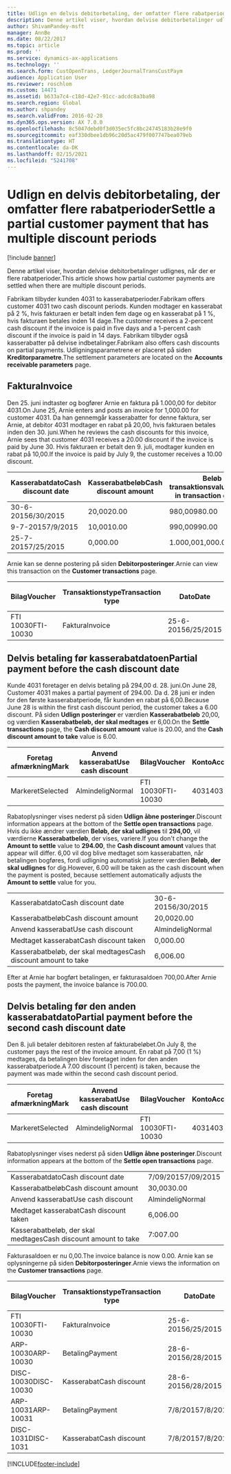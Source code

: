 ```yaml
---
title: Udlign en delvis debitorbetaling, der omfatter flere rabatperioder
description: Denne artikel viser, hvordan delvise debitorbetalinger udlignes, når der er flere rabatperioder.
author: ShivamPandey-msft
manager: AnnBe
ms.date: 08/22/2017
ms.topic: article
ms.prod: ''
ms.service: dynamics-ax-applications
ms.technology: ''
ms.search.form: CustOpenTrans, LedgerJournalTransCustPaym
audience: Application User
ms.reviewer: roschlom
ms.custom: 14471
ms.assetid: b633a7c4-c18d-42e7-91cc-adcdc8a3ba98
ms.search.region: Global
ms.author: shpandey
ms.search.validFrom: 2016-02-28
ms.dyn365.ops.version: AX 7.0.0
ms.openlocfilehash: 8c5047debd0f3d035ec5fc8bc24745183b28e9f0
ms.sourcegitcommit: eaf330dbee1db96c20d5ac479f007747bea079eb
ms.translationtype: HT
ms.contentlocale: da-DK
ms.lasthandoff: 02/15/2021
ms.locfileid: "5241708"
---
```

# <a name="settle-a-partial-customer-payment-that-has-multiple-discount-periods"></a><span data-ttu-id="7e31e-103">Udlign en delvis debitorbetaling, der omfatter flere rabatperioder</span><span class="sxs-lookup"><span data-stu-id="7e31e-103">Settle a partial customer payment that has multiple discount periods</span></span>

[!include [banner](../includes/banner.md)]

<span data-ttu-id="7e31e-104">Denne artikel viser, hvordan delvise debitorbetalinger udlignes, når der er flere rabatperioder.</span><span class="sxs-lookup"><span data-stu-id="7e31e-104">This article shows how partial customer payments are settled when there are multiple discount periods.</span></span>

<span data-ttu-id="7e31e-105">Fabrikam tilbyder kunden 4031 to kasserabatperioder.</span><span class="sxs-lookup"><span data-stu-id="7e31e-105">Fabrikam offers customer 4031 two cash discount periods.</span></span> <span data-ttu-id="7e31e-106">Kunden modtager en kasserabat på 2 %, hvis fakturaen er betalt inden fem dage og en kasserabat på 1 %, hvis fakturaen betales inden 14 dage.</span><span class="sxs-lookup"><span data-stu-id="7e31e-106">The customer receives a 2-percent cash discount if the invoice is paid in five days and a 1-percent cash discount if the invoice is paid in 14 days.</span></span> <span data-ttu-id="7e31e-107">Fabrikam tilbyder også kasserabatter på delvise indbetalinger.</span><span class="sxs-lookup"><span data-stu-id="7e31e-107">Fabrikam also offers cash discounts on partial payments.</span></span> <span data-ttu-id="7e31e-108">Udligningsparametrene er placeret på siden **Kreditorparametre**.</span><span class="sxs-lookup"><span data-stu-id="7e31e-108">The settlement parameters are located on the **Accounts receivable parameters** page.</span></span>

## <a name="invoice"></a><span data-ttu-id="7e31e-109">Faktura</span><span class="sxs-lookup"><span data-stu-id="7e31e-109">Invoice</span></span>
<span data-ttu-id="7e31e-110">Den 25. juni indtaster og bogfører Arnie en faktura på 1.000,00 for debitor 4031.</span><span class="sxs-lookup"><span data-stu-id="7e31e-110">On June 25, Arnie enters and posts an invoice for 1,000.00 for customer 4031.</span></span> <span data-ttu-id="7e31e-111">Da han gennemgår kasserabatter for denne faktura, ser Arnie, at debitor 4031 modtager en rabat på 20,00, hvis fakturaen betales inden den 30. juni.</span><span class="sxs-lookup"><span data-stu-id="7e31e-111">When he reviews the cash discounts for this invoice, Arnie sees that customer 4031 receives a 20.00 discount if the invoice is paid by June 30.</span></span> <span data-ttu-id="7e31e-112">Hvis fakturaen er betalt den 9. juli, modtager kunden en rabat på 10,00.</span><span class="sxs-lookup"><span data-stu-id="7e31e-112">If the invoice is paid by July 9, the customer receives a 10.00 discount.</span></span>

| <span data-ttu-id="7e31e-113">Kasserabatdato</span><span class="sxs-lookup"><span data-stu-id="7e31e-113">Cash discount date</span></span> | <span data-ttu-id="7e31e-114">Kasserabatbeløb</span><span class="sxs-lookup"><span data-stu-id="7e31e-114">Cash discount amount</span></span> | <span data-ttu-id="7e31e-115">Beløb i transaktionsvaluta</span><span class="sxs-lookup"><span data-stu-id="7e31e-115">Amount in transaction currency</span></span> |
|--------------------|----------------------|--------------------------------|
| <span data-ttu-id="7e31e-116">30-6-2015</span><span class="sxs-lookup"><span data-stu-id="7e31e-116">6/30/2015</span></span>          | <span data-ttu-id="7e31e-117">20,00</span><span class="sxs-lookup"><span data-stu-id="7e31e-117">20.00</span></span>                | <span data-ttu-id="7e31e-118">980,00</span><span class="sxs-lookup"><span data-stu-id="7e31e-118">980.00</span></span>                         |
| <span data-ttu-id="7e31e-119">9-7-2015</span><span class="sxs-lookup"><span data-stu-id="7e31e-119">7/9/2015</span></span>           | <span data-ttu-id="7e31e-120">10,00</span><span class="sxs-lookup"><span data-stu-id="7e31e-120">10.00</span></span>                | <span data-ttu-id="7e31e-121">990,00</span><span class="sxs-lookup"><span data-stu-id="7e31e-121">990.00</span></span>                         |
| <span data-ttu-id="7e31e-122">25-7-2015</span><span class="sxs-lookup"><span data-stu-id="7e31e-122">7/25/2015</span></span>          | <span data-ttu-id="7e31e-123">0,00</span><span class="sxs-lookup"><span data-stu-id="7e31e-123">0.00</span></span>                 | <span data-ttu-id="7e31e-124">1.000,00</span><span class="sxs-lookup"><span data-stu-id="7e31e-124">1,000.00</span></span>                       |

<span data-ttu-id="7e31e-125">Arnie kan se denne postering på siden **Debitorposteringer**.</span><span class="sxs-lookup"><span data-stu-id="7e31e-125">Arnie can view this transaction on the **Customer transactions** page.</span></span>

| <span data-ttu-id="7e31e-126">Bilag</span><span class="sxs-lookup"><span data-stu-id="7e31e-126">Voucher</span></span>   | <span data-ttu-id="7e31e-127">Transaktionstype</span><span class="sxs-lookup"><span data-stu-id="7e31e-127">Transaction type</span></span> | <span data-ttu-id="7e31e-128">Dato</span><span class="sxs-lookup"><span data-stu-id="7e31e-128">Date</span></span>      | <span data-ttu-id="7e31e-129">Faktura</span><span class="sxs-lookup"><span data-stu-id="7e31e-129">Invoice</span></span> | <span data-ttu-id="7e31e-130">Beløb i transaktionsvalutadebet</span><span class="sxs-lookup"><span data-stu-id="7e31e-130">Amount in transaction currency debit</span></span> | <span data-ttu-id="7e31e-131">Beløb i transaktionsvalutakredit</span><span class="sxs-lookup"><span data-stu-id="7e31e-131">Amount in transaction currency credit</span></span> | <span data-ttu-id="7e31e-132">Saldo</span><span class="sxs-lookup"><span data-stu-id="7e31e-132">Balance</span></span>  | <span data-ttu-id="7e31e-133">Valuta</span><span class="sxs-lookup"><span data-stu-id="7e31e-133">Currency</span></span> |
|-----------|------------------|-----------|---------|--------------------------------------|---------------------------------------|----------|----------|
| <span data-ttu-id="7e31e-134">FTI 10030</span><span class="sxs-lookup"><span data-stu-id="7e31e-134">FTI-10030</span></span> | <span data-ttu-id="7e31e-135">Faktura</span><span class="sxs-lookup"><span data-stu-id="7e31e-135">Invoice</span></span>          | <span data-ttu-id="7e31e-136">25-6-2015</span><span class="sxs-lookup"><span data-stu-id="7e31e-136">6/25/2015</span></span> | <span data-ttu-id="7e31e-137">10030</span><span class="sxs-lookup"><span data-stu-id="7e31e-137">10030</span></span>   | <span data-ttu-id="7e31e-138">1.000,00</span><span class="sxs-lookup"><span data-stu-id="7e31e-138">1,000.00</span></span>                             |                                       | <span data-ttu-id="7e31e-139">1.000,00</span><span class="sxs-lookup"><span data-stu-id="7e31e-139">1,000.00</span></span> | <span data-ttu-id="7e31e-140">USD</span><span class="sxs-lookup"><span data-stu-id="7e31e-140">USD</span></span>      |

## <a name="partial-payment-before-the-cash-discount-date"></a><span data-ttu-id="7e31e-141">Delvis betaling før kasserabatdatoen</span><span class="sxs-lookup"><span data-stu-id="7e31e-141">Partial payment before the cash discount date</span></span>
<span data-ttu-id="7e31e-142">Kunde 4031 foretager en delvis betaling på 294,00 d. 28. juni.</span><span class="sxs-lookup"><span data-stu-id="7e31e-142">On June 28, Customer 4031 makes a partial payment of 294.00.</span></span> <span data-ttu-id="7e31e-143">Da d. 28 juni er inden for den første kasserabatperiode, får kunden en rabat på 6,00.</span><span class="sxs-lookup"><span data-stu-id="7e31e-143">Because June 28 is within the first cash discount period, the customer takes a 6.00 discount.</span></span> <span data-ttu-id="7e31e-144">På siden **Udlign posteringer** er værdien **Kasserabatbeløb** 20,00, og værdien **Kasserabatbeløb, der skal medtages** er 6,00.</span><span class="sxs-lookup"><span data-stu-id="7e31e-144">On the **Settle transactions** page, the **Cash discount amount** value is 20.00, and the **Cash discount amount to take** value is 6.00.</span></span>

| <span data-ttu-id="7e31e-145">Foretag afmærkning</span><span class="sxs-lookup"><span data-stu-id="7e31e-145">Mark</span></span>     | <span data-ttu-id="7e31e-146">Anvend kasserabat</span><span class="sxs-lookup"><span data-stu-id="7e31e-146">Use cash discount</span></span> | <span data-ttu-id="7e31e-147">Bilag</span><span class="sxs-lookup"><span data-stu-id="7e31e-147">Voucher</span></span>   | <span data-ttu-id="7e31e-148">Konto</span><span class="sxs-lookup"><span data-stu-id="7e31e-148">Account</span></span> | <span data-ttu-id="7e31e-149">Dato</span><span class="sxs-lookup"><span data-stu-id="7e31e-149">Date</span></span>      | <span data-ttu-id="7e31e-150">Forfaldsdato</span><span class="sxs-lookup"><span data-stu-id="7e31e-150">Due date</span></span>  | <span data-ttu-id="7e31e-151">Faktura</span><span class="sxs-lookup"><span data-stu-id="7e31e-151">Invoice</span></span> | <span data-ttu-id="7e31e-152">Beløb i transaktionsvaluta</span><span class="sxs-lookup"><span data-stu-id="7e31e-152">Amount in transaction currency</span></span> | <span data-ttu-id="7e31e-153">Valuta</span><span class="sxs-lookup"><span data-stu-id="7e31e-153">Currency</span></span> | <span data-ttu-id="7e31e-154">Beløb, der skal udlignes</span><span class="sxs-lookup"><span data-stu-id="7e31e-154">Amount to settle</span></span> |
|----------|-------------------|-----------|---------|-----------|-----------|---------|--------------------------------|----------|------------------|
| <span data-ttu-id="7e31e-155">Markeret</span><span class="sxs-lookup"><span data-stu-id="7e31e-155">Selected</span></span> | <span data-ttu-id="7e31e-156">Almindelig</span><span class="sxs-lookup"><span data-stu-id="7e31e-156">Normal</span></span>            | <span data-ttu-id="7e31e-157">FTI 10030</span><span class="sxs-lookup"><span data-stu-id="7e31e-157">FTI-10030</span></span> | <span data-ttu-id="7e31e-158">4031</span><span class="sxs-lookup"><span data-stu-id="7e31e-158">4031</span></span>    | <span data-ttu-id="7e31e-159">25-6-2015</span><span class="sxs-lookup"><span data-stu-id="7e31e-159">6/25/2015</span></span> | <span data-ttu-id="7e31e-160">25-7-2015</span><span class="sxs-lookup"><span data-stu-id="7e31e-160">7/25/2015</span></span> | <span data-ttu-id="7e31e-161">10030</span><span class="sxs-lookup"><span data-stu-id="7e31e-161">10030</span></span>   | <span data-ttu-id="7e31e-162">1.000,00</span><span class="sxs-lookup"><span data-stu-id="7e31e-162">1,000.00</span></span>                       | <span data-ttu-id="7e31e-163">USD</span><span class="sxs-lookup"><span data-stu-id="7e31e-163">USD</span></span>      | <span data-ttu-id="7e31e-164">294,00</span><span class="sxs-lookup"><span data-stu-id="7e31e-164">294.00</span></span>           |

<span data-ttu-id="7e31e-165">Rabatoplysninger vises nederst på siden **Udlign åbne posteringer**.</span><span class="sxs-lookup"><span data-stu-id="7e31e-165">Discount information appears at the bottom of the **Settle open transactions** page.</span></span> <span data-ttu-id="7e31e-166">Hvis du ikke ændrer værdien **Beløb, der skal udlignes** til **294,00**, vil værdierne **Kasserabatbeløb**, der vises, variere.</span><span class="sxs-lookup"><span data-stu-id="7e31e-166">If you don't change the **Amount to settle** value to **294.00**, the **Cash discount amount** values that appear will differ.</span></span> <span data-ttu-id="7e31e-167">6,00 vil dog blive medtaget som kasserabatten, når betalingen bogføres, fordi udligning automatisk justerer værdien **Beløb, der skal udlignes** for dig.</span><span class="sxs-lookup"><span data-stu-id="7e31e-167">However, 6.00 will be taken as the cash discount when the payment is posted, because settlement automatically adjusts the **Amount to settle** value for you.</span></span>

|                              |           |
|------------------------------|-----------|
| <span data-ttu-id="7e31e-168">Kasserabatdato</span><span class="sxs-lookup"><span data-stu-id="7e31e-168">Cash discount date</span></span>           | <span data-ttu-id="7e31e-169">30-6-2015</span><span class="sxs-lookup"><span data-stu-id="7e31e-169">6/30/2015</span></span> |
| <span data-ttu-id="7e31e-170">Kasserabatbeløb</span><span class="sxs-lookup"><span data-stu-id="7e31e-170">Cash discount amount</span></span>         | <span data-ttu-id="7e31e-171">20,00</span><span class="sxs-lookup"><span data-stu-id="7e31e-171">20.00</span></span>     |
| <span data-ttu-id="7e31e-172">Anvend kasserabat</span><span class="sxs-lookup"><span data-stu-id="7e31e-172">Use cash discount</span></span>            | <span data-ttu-id="7e31e-173">Almindelig</span><span class="sxs-lookup"><span data-stu-id="7e31e-173">Normal</span></span>    |
| <span data-ttu-id="7e31e-174">Medtaget kasserabat</span><span class="sxs-lookup"><span data-stu-id="7e31e-174">Cash discount taken</span></span>          | <span data-ttu-id="7e31e-175">0,00</span><span class="sxs-lookup"><span data-stu-id="7e31e-175">0.00</span></span>      |
| <span data-ttu-id="7e31e-176">Kasserabatbeløb, der skal medtages</span><span class="sxs-lookup"><span data-stu-id="7e31e-176">Cash discount amount to take</span></span> | <span data-ttu-id="7e31e-177">6,00</span><span class="sxs-lookup"><span data-stu-id="7e31e-177">6.00</span></span>      |

<span data-ttu-id="7e31e-178">Efter at Arnie har bogført betalingen, er fakturasaldoen 700,00.</span><span class="sxs-lookup"><span data-stu-id="7e31e-178">After Arnie posts the payment, the invoice balance is 700.00.</span></span>

## <a name="partial-payment-before-the-second-cash-discount-date"></a><span data-ttu-id="7e31e-179">Delvis betaling før den anden kasserabatdato</span><span class="sxs-lookup"><span data-stu-id="7e31e-179">Partial payment before the second cash discount date</span></span>
<span data-ttu-id="7e31e-180">Den 8. juli betaler debitoren resten af fakturabeløbet.</span><span class="sxs-lookup"><span data-stu-id="7e31e-180">On July 8, the customer pays the rest of the invoice amount.</span></span> <span data-ttu-id="7e31e-181">En rabat på 7,00 (1 %) medtages, da betalingen blev foretaget inden for den anden kasserabatperiode.</span><span class="sxs-lookup"><span data-stu-id="7e31e-181">A 7.00 discount (1 percent) is taken, because the payment was made within the second cash discount period.</span></span>

| <span data-ttu-id="7e31e-182">Foretag afmærkning</span><span class="sxs-lookup"><span data-stu-id="7e31e-182">Mark</span></span>     | <span data-ttu-id="7e31e-183">Anvend kasserabat</span><span class="sxs-lookup"><span data-stu-id="7e31e-183">Use cash discount</span></span> | <span data-ttu-id="7e31e-184">Bilag</span><span class="sxs-lookup"><span data-stu-id="7e31e-184">Voucher</span></span>   | <span data-ttu-id="7e31e-185">Konto</span><span class="sxs-lookup"><span data-stu-id="7e31e-185">Account</span></span> | <span data-ttu-id="7e31e-186">Dato</span><span class="sxs-lookup"><span data-stu-id="7e31e-186">Date</span></span>      | <span data-ttu-id="7e31e-187">Forfaldsdato</span><span class="sxs-lookup"><span data-stu-id="7e31e-187">Due date</span></span>  | <span data-ttu-id="7e31e-188">Faktura</span><span class="sxs-lookup"><span data-stu-id="7e31e-188">Invoice</span></span> | <span data-ttu-id="7e31e-189">Beløb i transaktionsvalutadebet</span><span class="sxs-lookup"><span data-stu-id="7e31e-189">Amount in transaction currency debit</span></span> | <span data-ttu-id="7e31e-190">Beløb i transaktionsvalutakredit</span><span class="sxs-lookup"><span data-stu-id="7e31e-190">Amount in transaction currency credit</span></span> | <span data-ttu-id="7e31e-191">Valuta</span><span class="sxs-lookup"><span data-stu-id="7e31e-191">Currency</span></span> | <span data-ttu-id="7e31e-192">Beløb, der skal udlignes</span><span class="sxs-lookup"><span data-stu-id="7e31e-192">Amount to settle</span></span> |
|----------|-------------------|-----------|---------|-----------|-----------|---------|--------------------------------------|---------------------------------------|----------|------------------|
| <span data-ttu-id="7e31e-193">Markeret</span><span class="sxs-lookup"><span data-stu-id="7e31e-193">Selected</span></span> | <span data-ttu-id="7e31e-194">Almindelig</span><span class="sxs-lookup"><span data-stu-id="7e31e-194">Normal</span></span>            | <span data-ttu-id="7e31e-195">FTI 10030</span><span class="sxs-lookup"><span data-stu-id="7e31e-195">FTI-10030</span></span> | <span data-ttu-id="7e31e-196">4031</span><span class="sxs-lookup"><span data-stu-id="7e31e-196">4031</span></span>    | <span data-ttu-id="7e31e-197">25-6-2015</span><span class="sxs-lookup"><span data-stu-id="7e31e-197">6/25/2015</span></span> | <span data-ttu-id="7e31e-198">25-7-2015</span><span class="sxs-lookup"><span data-stu-id="7e31e-198">7/25/2015</span></span> | <span data-ttu-id="7e31e-199">10030</span><span class="sxs-lookup"><span data-stu-id="7e31e-199">10030</span></span>   | <span data-ttu-id="7e31e-200">700,00</span><span class="sxs-lookup"><span data-stu-id="7e31e-200">700.00</span></span>                               |                                       | <span data-ttu-id="7e31e-201">USD</span><span class="sxs-lookup"><span data-stu-id="7e31e-201">USD</span></span>      | <span data-ttu-id="7e31e-202">693,00</span><span class="sxs-lookup"><span data-stu-id="7e31e-202">693.00</span></span>           |

<span data-ttu-id="7e31e-203">Rabatoplysninger vises nederst på siden **Udlign åbne posteringer**.</span><span class="sxs-lookup"><span data-stu-id="7e31e-203">Discount information appears at the bottom of the **Settle open transactions** page.</span></span>

|                              |           |
|------------------------------|-----------|
| <span data-ttu-id="7e31e-204">Kasserabatdato</span><span class="sxs-lookup"><span data-stu-id="7e31e-204">Cash discount date</span></span>           | <span data-ttu-id="7e31e-205">7/09/2015</span><span class="sxs-lookup"><span data-stu-id="7e31e-205">7/09/2015</span></span> |
| <span data-ttu-id="7e31e-206">Kasserabatbeløb</span><span class="sxs-lookup"><span data-stu-id="7e31e-206">Cash discount amount</span></span>         | <span data-ttu-id="7e31e-207">30,00</span><span class="sxs-lookup"><span data-stu-id="7e31e-207">30.00</span></span>     |
| <span data-ttu-id="7e31e-208">Anvend kasserabat</span><span class="sxs-lookup"><span data-stu-id="7e31e-208">Use cash discount</span></span>            | <span data-ttu-id="7e31e-209">Almindelig</span><span class="sxs-lookup"><span data-stu-id="7e31e-209">Normal</span></span>    |
| <span data-ttu-id="7e31e-210">Medtaget kasserabat</span><span class="sxs-lookup"><span data-stu-id="7e31e-210">Cash discount taken</span></span>          | <span data-ttu-id="7e31e-211">6,00</span><span class="sxs-lookup"><span data-stu-id="7e31e-211">6.00</span></span>      |
| <span data-ttu-id="7e31e-212">Kasserabatbeløb, der skal medtages</span><span class="sxs-lookup"><span data-stu-id="7e31e-212">Cash discount amount to take</span></span> | <span data-ttu-id="7e31e-213">7:00</span><span class="sxs-lookup"><span data-stu-id="7e31e-213">7.00</span></span>      |

<span data-ttu-id="7e31e-214">Fakturasaldoen er nu 0,00.</span><span class="sxs-lookup"><span data-stu-id="7e31e-214">The invoice balance is now 0.00.</span></span> <span data-ttu-id="7e31e-215">Arnie kan se oplysningerne på siden **Debitorposteringer**.</span><span class="sxs-lookup"><span data-stu-id="7e31e-215">Arnie views the information on the **Customer transactions** page.</span></span>

| <span data-ttu-id="7e31e-216">Bilag</span><span class="sxs-lookup"><span data-stu-id="7e31e-216">Voucher</span></span>    | <span data-ttu-id="7e31e-217">Transaktionstype</span><span class="sxs-lookup"><span data-stu-id="7e31e-217">Transaction type</span></span> | <span data-ttu-id="7e31e-218">Dato</span><span class="sxs-lookup"><span data-stu-id="7e31e-218">Date</span></span>      | <span data-ttu-id="7e31e-219">Faktura</span><span class="sxs-lookup"><span data-stu-id="7e31e-219">Invoice</span></span> | <span data-ttu-id="7e31e-220">Beløb i transaktionsvalutadebet</span><span class="sxs-lookup"><span data-stu-id="7e31e-220">Amount in transaction currency debit</span></span> | <span data-ttu-id="7e31e-221">Beløb i transaktionsvalutakredit</span><span class="sxs-lookup"><span data-stu-id="7e31e-221">Amount in transaction currency credit</span></span> | <span data-ttu-id="7e31e-222">Saldo</span><span class="sxs-lookup"><span data-stu-id="7e31e-222">Balance</span></span> | <span data-ttu-id="7e31e-223">Valuta</span><span class="sxs-lookup"><span data-stu-id="7e31e-223">Currency</span></span> |
|------------|------------------|-----------|---------|--------------------------------------|---------------------------------------|---------|----------|
| <span data-ttu-id="7e31e-224">FTI 10030</span><span class="sxs-lookup"><span data-stu-id="7e31e-224">FTI-10030</span></span>  | <span data-ttu-id="7e31e-225">Faktura</span><span class="sxs-lookup"><span data-stu-id="7e31e-225">Invoice</span></span>          | <span data-ttu-id="7e31e-226">25-6-2015</span><span class="sxs-lookup"><span data-stu-id="7e31e-226">6/25/2015</span></span> | <span data-ttu-id="7e31e-227">10030</span><span class="sxs-lookup"><span data-stu-id="7e31e-227">10030</span></span>   | <span data-ttu-id="7e31e-228">1.000,00</span><span class="sxs-lookup"><span data-stu-id="7e31e-228">1,000.00</span></span>                             |                                       | <span data-ttu-id="7e31e-229">0,00</span><span class="sxs-lookup"><span data-stu-id="7e31e-229">0.00</span></span>    | <span data-ttu-id="7e31e-230">USD</span><span class="sxs-lookup"><span data-stu-id="7e31e-230">USD</span></span>      |
| <span data-ttu-id="7e31e-231">ARP-10030</span><span class="sxs-lookup"><span data-stu-id="7e31e-231">ARP-10030</span></span>  |  <span data-ttu-id="7e31e-232">Betaling</span><span class="sxs-lookup"><span data-stu-id="7e31e-232">Payment</span></span>         | <span data-ttu-id="7e31e-233">28-6-2015</span><span class="sxs-lookup"><span data-stu-id="7e31e-233">6/28/2015</span></span> |         |                                      | <span data-ttu-id="7e31e-234">294,00</span><span class="sxs-lookup"><span data-stu-id="7e31e-234">294.00</span></span>                                | <span data-ttu-id="7e31e-235">0,00</span><span class="sxs-lookup"><span data-stu-id="7e31e-235">0.00</span></span>    | <span data-ttu-id="7e31e-236">USD</span><span class="sxs-lookup"><span data-stu-id="7e31e-236">USD</span></span>      |
| <span data-ttu-id="7e31e-237">DISC-10030</span><span class="sxs-lookup"><span data-stu-id="7e31e-237">DISC-10030</span></span> |  <span data-ttu-id="7e31e-238">Kasserabat</span><span class="sxs-lookup"><span data-stu-id="7e31e-238">Cash discount</span></span>   | <span data-ttu-id="7e31e-239">28-6-2015</span><span class="sxs-lookup"><span data-stu-id="7e31e-239">6/28/2015</span></span> |         |                                      | <span data-ttu-id="7e31e-240">6,00</span><span class="sxs-lookup"><span data-stu-id="7e31e-240">6.00</span></span>                                  | <span data-ttu-id="7e31e-241">0,00</span><span class="sxs-lookup"><span data-stu-id="7e31e-241">0.00</span></span>    | <span data-ttu-id="7e31e-242">USD</span><span class="sxs-lookup"><span data-stu-id="7e31e-242">USD</span></span>      |
| <span data-ttu-id="7e31e-243">ARP-10031</span><span class="sxs-lookup"><span data-stu-id="7e31e-243">ARP-10031</span></span>  |  <span data-ttu-id="7e31e-244">Betaling</span><span class="sxs-lookup"><span data-stu-id="7e31e-244">Payment</span></span>         | <span data-ttu-id="7e31e-245">7/8/2015</span><span class="sxs-lookup"><span data-stu-id="7e31e-245">7/8/2015</span></span>  |         |                                      | <span data-ttu-id="7e31e-246">693,00</span><span class="sxs-lookup"><span data-stu-id="7e31e-246">693.00</span></span>                                | <span data-ttu-id="7e31e-247">0,00</span><span class="sxs-lookup"><span data-stu-id="7e31e-247">0.00</span></span>    | <span data-ttu-id="7e31e-248">USD</span><span class="sxs-lookup"><span data-stu-id="7e31e-248">USD</span></span>      |
| <span data-ttu-id="7e31e-249">DISC-1031</span><span class="sxs-lookup"><span data-stu-id="7e31e-249">DISC-1031</span></span>  |  <span data-ttu-id="7e31e-250">Kasserabat</span><span class="sxs-lookup"><span data-stu-id="7e31e-250">Cash discount</span></span>   | <span data-ttu-id="7e31e-251">7/8/2015</span><span class="sxs-lookup"><span data-stu-id="7e31e-251">7/8/2015</span></span>  |         |                                      | <span data-ttu-id="7e31e-252">7:00</span><span class="sxs-lookup"><span data-stu-id="7e31e-252">7.00</span></span>                                  | <span data-ttu-id="7e31e-253">0,00</span><span class="sxs-lookup"><span data-stu-id="7e31e-253">0.00</span></span>    | <span data-ttu-id="7e31e-254">USD</span><span class="sxs-lookup"><span data-stu-id="7e31e-254">USD</span></span>      |







[!INCLUDE[footer-include](../../includes/footer-banner.md)]
